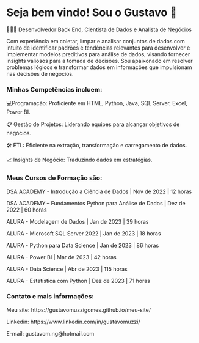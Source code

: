# Seja bem vindo! Sou o Gustavo 👋

🧑🏽‍💻 
Desenvolvedor Back End, Cientista de Dados e Analista de Negócios
<p>Com experiência em coletar, limpar e analisar conjuntos de dados com intuito de identificar padrões e tendências relevantes para desenvolver e implementar modelos preditivos para análise de dados, visando fornecer insights valiosos para a tomada de decisões.
Sou apaixonado em resolver problemas lógicos e transformar dados em informações que impulsionam nas decisões de negócios.

### Minhas Competências incluem:
<p>💻Programação: Proficiente em HTML, Python, Java, SQL Server, Excel, Power BI.
<p>📋 Gestão de Projetos: Liderando equipes para alcançar objetivos de negócios.
<p>🛠 ETL: Eficiente na extração, transformação e carregamento de dados.
<p>📈 Insights de Negócio: Traduzindo dados em estratégias.

### Meus Cursos de Formação são:
<p>DSA ACADEMY - Introdução a Ciência de Dados | Nov de 2022 | 12 horas 
<p>DSA ACADEMY – Fundamentos Python para Análise de Dados | Dez de 2022 | 60 horas 
<p>ALURA - Modelagem de Dados | Jan de 2023 | 39 horas 
<p>ALURA - Microsoft SQL Server 2022 | Jan de 2023 | 18 horas 
<p>ALURA - Python para Data Science | Jan de 2023 | 86 horas 
<p>ALURA - Power BI | Mar de 2023 | 42 horas 
<p>ALURA - Data Science | Abr de 2023 | 115 horas 
<p>ALURA - Estatística com Python | Dez de 2023 | 71 horas 

### Contato e mais informações:
<p>Meu site:  https://gustavomuzzigomes.github.io/meu-site/</p>
<p>Linkedin: https://www.linkedin.com/in/gustavomuzzi/
<p>E-mail: gustavom.ng@hotmail.com

  


